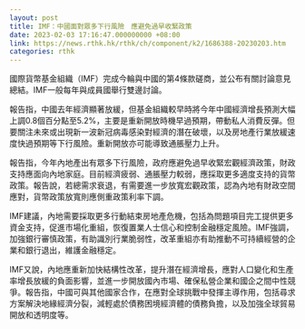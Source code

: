 ```yaml
---
layout: post
title: IMF：中國面對眾多下行風險　應避免過早收緊政策
date: 2023-02-03 17:16:47.000000000 +08:00
link: https://news.rthk.hk/rthk/ch/component/k2/1686388-20230203.htm
categories: rthk
---
```


國際貨幣基金組織（IMF）完成今輪與中國的第4條款磋商，並公布有關討論意見總結。IMF一般每年與成員國舉行雙邊討論。

報告指，中國去年經濟顯著放緩，但基金組織較早時將今年中國經濟增長預測大幅上調0.8個百分點至5.2%，主要是重新開放時機早過預期，帶動私人消費反彈。但要關注未來或出現新一波新冠病毒感染對經濟的潛在破壞，以及房地產行業放緩速度快過預期等下行風險。重新開放亦可能導致通脹壓力上升。

報告指，今年內地產出有眾多下行風險，政府應避免過早收緊宏觀經濟政策，財政支持應面向內地家庭。目前經濟疲弱、通脹壓力較弱，應採取更多適度支持的貨幣政策。報告說，若總需求衰退，有需要進一步放寬宏觀政策，認為內地有財政空間應對，貨幣政策放寬則應側重政策利率下調。

IMF建議，內地需要採取更多行動結束房地產危機，包括為問題項目完工提供更多資金支持，促進市場化重組，恢復置業人士信心和控制金融穩定風險。IMF強調，加強銀行審慎政策，有助識別行業脆弱性，改革重組亦有助推動不可持續經營的企業和銀行退出，維護金融穩定。

IMF又說，內地應重新加快結構性改革，提升潛在經濟增長，應對人口變化和生產率增長放緩的負面影響，並進一步開放國內市場、確保私營企業和國企之間中性競爭。報告指，中國可與其他國家合作，在應對全球挑戰中發揮主導作用，包括尋求方案解決地緣經濟分裂，減輕處於債務困境經濟體的債務負擔，以及加強全球貿易開放和透明度等。
